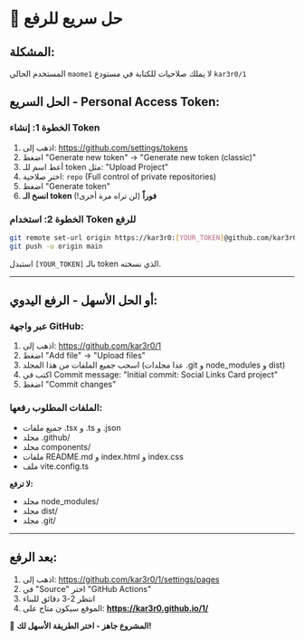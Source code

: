 # 🚀 حل سريع للرفع

## المشكلة:
المستخدم الحالي `maome1` لا يملك صلاحيات للكتابة في مستودع `kar3r0/1`

## الحل السريع - Personal Access Token:

### الخطوة 1: إنشاء Token
1. اذهب إلى: https://github.com/settings/tokens
2. اضغط "Generate new token" → "Generate new token (classic)"
3. أعط اسم للـ token مثل: "Upload Project"
4. اختر صلاحية: `repo` (Full control of private repositories)
5. اضغط "Generate token"
6. **انسخ الـ token فوراً** (لن تراه مرة أخرى!)

### الخطوة 2: استخدام Token للرفع
```bash
git remote set-url origin https://kar3r0:[YOUR_TOKEN]@github.com/kar3r0/1.git
git push -u origin main
```

استبدل `[YOUR_TOKEN]` بالـ token الذي نسخته.

---

## أو الحل الأسهل - الرفع اليدوي:

### عبر واجهة GitHub:
1. اذهب إلى: https://github.com/kar3r0/1
2. اضغط "Add file" → "Upload files"
3. اسحب جميع الملفات من هذا المجلد (عدا مجلدات .git و node_modules و dist)
4. اكتب في Commit message: "Initial commit: Social Links Card project"
5. اضغط "Commit changes"

### الملفات المطلوب رفعها:
- جميع ملفات .tsx و .ts و .json
- مجلد .github/
- مجلد components/
- ملفات README.md و index.html و index.css
- ملف vite.config.ts

**لا ترفع:**
- مجلد node_modules/
- مجلد dist/
- مجلد .git/

---

## بعد الرفع:
1. اذهب إلى: https://github.com/kar3r0/1/settings/pages
2. في "Source" اختر "GitHub Actions"
3. انتظر 2-3 دقائق للبناء
4. الموقع سيكون متاح على: **https://kar3r0.github.io/1/**

🎯 **المشروع جاهز - اختر الطريقة الأسهل لك!**